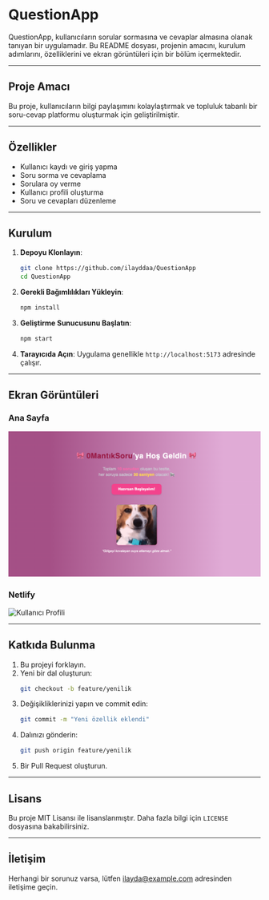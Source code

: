 # QuestionApp

QuestionApp, kullanıcıların sorular sormasına ve cevaplar almasına olanak tanıyan bir uygulamadır. Bu README dosyası, projenin amacını, kurulum adımlarını, özelliklerini ve ekran görüntüleri için bir bölüm içermektedir.

---

## Proje Amacı

Bu proje, kullanıcıların bilgi paylaşımını kolaylaştırmak ve topluluk tabanlı bir soru-cevap platformu oluşturmak için geliştirilmiştir.

---

## Özellikler

- Kullanıcı kaydı ve giriş yapma
- Soru sorma ve cevaplama
- Sorulara oy verme
- Kullanıcı profili oluşturma
- Soru ve cevapları düzenleme

---

## Kurulum

1. **Depoyu Klonlayın**:
    ```bash
    git clone https://github.com/ilayddaa/QuestionApp
    cd QuestionApp
    ```

2. **Gerekli Bağımlılıkları Yükleyin**:
    ```bash
    npm install
    ```

3. **Geliştirme Sunucusunu Başlatın**:
    ```bash
    npm start
    ```

4. **Tarayıcıda Açın**:
    Uygulama genellikle `http://localhost:5173` adresinde çalışır.

---


## Ekran Görüntüleri

### Ana Sayfa
![Ana Sayfa](screenshots.jpg)


### Netlify
![Kullanıcı Profili](screenshots/user-profile.png)

---

## Katkıda Bulunma

1. Bu projeyi forklayın.
2. Yeni bir dal oluşturun:
    ```bash
    git checkout -b feature/yenilik
    ```
3. Değişikliklerinizi yapın ve commit edin:
    ```bash
    git commit -m "Yeni özellik eklendi"
    ```
4. Dalınızı gönderin:
    ```bash
    git push origin feature/yenilik
    ```
5. Bir Pull Request oluşturun.

---

## Lisans

Bu proje MIT Lisansı ile lisanslanmıştır. Daha fazla bilgi için `LICENSE` dosyasına bakabilirsiniz.

---

## İletişim

Herhangi bir sorunuz varsa, lütfen [ilayda@example.com](mailto:ilayda@example.com) adresinden iletişime geçin.
